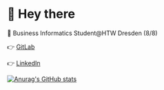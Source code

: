 # :wave: Hey there

:school_satchel: Business Informatics Student@HTW Dresden (8/8)

:point_right: [GitLab](https://gitlab.com/klemenstraeger)


:point_right: [LinkedIn](https://www.linkedin.com/in/klemens-tr%C3%A4ger-003b68198/)

[![Anurag's GitHub stats](https://github-readme-stats.vercel.app/api?username=klemenstraeger)](https://github.com/anuraghazra/github-readme-stats)
